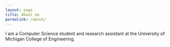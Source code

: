 ```yaml
---
layout: page
title: About me
permalink: /about/
---
```


I am a Computer Science student and research assistant 
at the University of Michigan College of Engineering.

